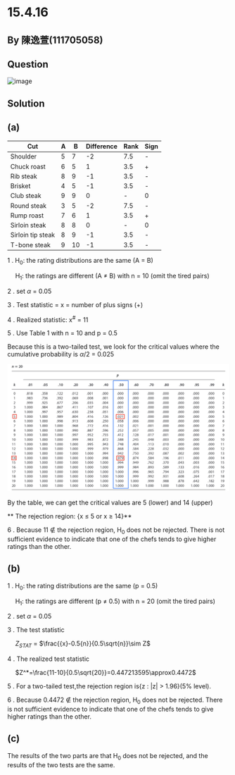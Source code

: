 # 15.4.16

## By 陳逸萱(111705058)

## Question
![image](https://github.com/HWTeng-Course/202402-Statistics/blob/main/Images/15.4.16.jpg.jpg?raw=true)

## Solution

## (a)

| Cut                | A                | B                | Difference    | Rank        | Sign        |
| ------------------ | ---------------- | ---------------- | ------------- | ----------- | ----------- | 
| Shoulder           | 5                | 7                | -2            | 7.5         | -           |
| Chuck roast        | 6                | 5                |  1            | 3.5         | +           |
| Rib steak          | 8                | 9                | -1            | 3.5         | -           |
| Brisket            | 4                | 5                | -1            | 3.5         | -           |
| Club steak         | 9                | 9                |  0            | -           | 0           |
| Round steak        | 3                | 5                | -2            | 7.5         | -           |
| Rump roast         | 7                | 6                |  1            | 3.5         | +           |
| Sirloin steak      | 8                | 8                |  0            | -           | 0           |
| Sirloin tip steak  | 8                | 9                | -1            | 3.5         | -           |
| T-bone steak       | 9                | 10               | -1            | 3.5         | -           |

1 .
 H<sub>0</sub>: the rating distributions are the same (A = B)

 &emsp;
 H<sub>1</sub>: the ratings are different (A $\neq$ B)   with n = 10 (omit the tired pairs)

2 . set $\alpha$ = 0.05

3 . Test statistic = x = number of plus signs (+)

4 . Realized statistic: x<sup>#</sup> = 11

5 . Use Table 1 with n = 10 and p = 0.5

Because this is a two-tailed test, we look for the critical values where the cumulative probability is $\alpha$/2 = 0.025

![image](https://github.com/HWTeng-Course/202402-Statistics/blob/main/Images/IMG_2446.jpg?raw=true)

By the table, we can get the critical values are 5 (lower) and 14 (upper)

**
The rejection region: {x &le; 5 or x &ge; 14}**

6 . Because 11 &notin; the rejection region, H<sub>0</sub> does not be rejected. There is not sufficient evidence to indicate that one of the chefs tends to give higher ratings than the other.

## (b)

1 .
 H<sub>0</sub>: the rating distributions are the same (p = 0.5)

 &emsp;
 H<sub>1</sub>: the ratings are different (p $\neq$ 0.5)   with n = 20 (omit the tired pairs)

2 . set $\alpha$ = 0.05

3 . The test statistic

 &emsp;
     $Z_{STAT}$ = $\frac{{x}-0.5{n}}{0.5\sqrt{n}}\sim Z$ 

4 . The realized test statistic

 &emsp;
     $Z^*=\frac{11-10}{0.5\sqrt{20}}=0.447213595\approx0.4472$

5 . For a two-tailed test,the rejection region is{z : |z| > 1.96}(5% level).

6 . Because 0.4472 &notin; the rejection region, H<sub>0</sub> does not be rejected. There is not sufficient evidence to indicate that one of the chefs tends to give higher ratings than the other.

## (c)

The results of the two parts are that H<sub>0</sub> does not be rejected, and the results of the two tests are the same.



